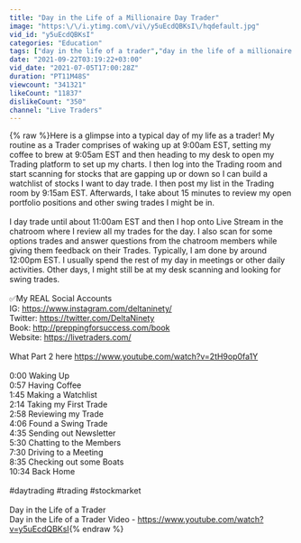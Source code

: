 ```yaml
---
title: "Day in the Life of a Millionaire Day Trader"
image: "https:\/\/i.ytimg.com\/vi\/y5uEcdQBKsI\/hqdefault.jpg"
vid_id: "y5uEcdQBKsI"
categories: "Education"
tags: ["day in the life of a trader","day in the life of a millionaire day trader","day in the life of a day trader"]
date: "2021-09-22T03:19:22+03:00"
vid_date: "2021-07-05T17:00:28Z"
duration: "PT11M48S"
viewcount: "341321"
likeCount: "11837"
dislikeCount: "350"
channel: "Live Traders"
---
```

{% raw %}Here is a glimpse into a typical day of my life as a trader! My routine as a Trader comprises of waking up at 9:00am EST, setting my coffee to brew at 9:05am EST and then heading to my desk to open my Trading platform to set up my charts. I then log into the Trading room and start scanning for stocks that are gapping up or down so I can build a watchlist of stocks I want to day trade. I then post my list in the Trading room by 9:15am EST. Afterwards, I take about 15 minutes to review my open portfolio positions and other swing trades I might be in. <br /><br />I day trade until about 11:00am EST and then I hop onto Live Stream in the chatroom where I review all my trades for the day. I also scan for some options trades and answer questions from the chatroom members while giving them feedback on their Trades. Typically, I am done by around 12:00pm EST. I usually spend the rest of my day in meetings or other daily activities. Other days, I might still be at my desk scanning and looking for swing trades. <br /><br />✅My REAL Social Accounts<br />IG: <a rel="nofollow" target="blank" href="https://www.instagram.com/deltaninety/">https://www.instagram.com/deltaninety/</a><br />Twitter: <a rel="nofollow" target="blank" href="https://twitter.com/DeltaNinety">https://twitter.com/DeltaNinety</a><br />Book: <a rel="nofollow" target="blank" href="http://preppingforsuccess.com/book">http://preppingforsuccess.com/book</a><br />Website: <a rel="nofollow" target="blank" href="https://livetraders.com/">https://livetraders.com/</a><br /><br />What Part 2 here <a rel="nofollow" target="blank" href="https://www.youtube.com/watch?v=2tH9op0fa1Y">https://www.youtube.com/watch?v=2tH9op0fa1Y</a><br /><br />0:00 Waking Up<br />0:57 Having Coffee<br />1:45 Making a Watchlist<br />2:14 Taking my First Trade<br />2:58 Reviewing my Trade<br />4:06 Found a Swing Trade<br />4:35 Sending out Newsletter<br />5:30 Chatting to the Members<br />7:30 Driving to a Meeting<br />8:35 Checking out some Boats<br />10:34 Back Home<br /><br />#daytrading #trading #stockmarket<br /><br />Day in the Life of a Trader<br />Day in the Life of a Trader Video - <a rel="nofollow" target="blank" href="https://www.youtube.com/watch?v=y5uEcdQBKsI">https://www.youtube.com/watch?v=y5uEcdQBKsI</a>{% endraw %}

